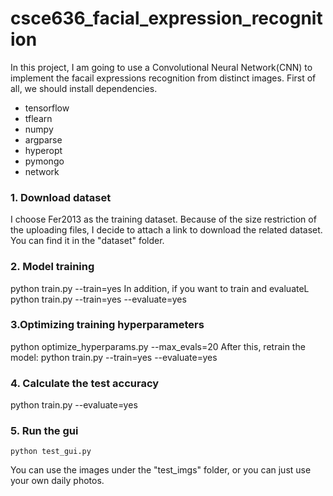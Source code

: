 # csce636_facial_expression_recognition
In this project, I am going to use a Convolutional Neural Network(CNN) to implement the facail expressions recognition from distinct images. First of all, we should install dependencies.
* tensorflow
* tflearn
* numpy
* argparse
* hyperopt
* pymongo
* network

### 1. Download dataset
I choose Fer2013 as the training dataset. Because of the size restriction of the uploading files, I decide to attach a link to download the related dataset. You can find it in the "dataset" folder.

### 2. Model training
python train.py --train=yes
In addition, if you want to train and evaluateL
python train.py --train=yes --evaluate=yes

### 3.Optimizing training hyperparameters
python optimize_hyperparams.py --max_evals=20
After this, retrain the model:
python train.py --train=yes --evaluate=yes

### 4. Calculate the test accuracy
python train.py --evaluate=yes

### 5. Run the gui
```
python test_gui.py
```
You can use the images under the "test_imgs" folder, or you can just use your own daily photos.
